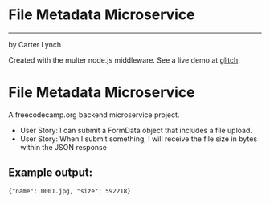 # File Metadata Microservice

---

by Carter Lynch



Created with the multer node.js middleware.
See a live demo at [glitch](https://cjl12-filemetadata.glitch.me).


# File Metadata Microservice

A freecodecamp.org backend microservice project.


* User Story: I can submit a FormData object that includes a file upload.
* User Story: When I submit something, I will receive the file size in bytes within the JSON response

          
## Example output:
  
    {"name": 0001.jpg, "size": 592218}
          
        
